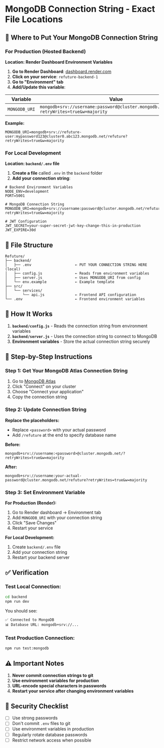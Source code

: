 # MongoDB Connection String - Exact File Locations

## 🎯 **Where to Put Your MongoDB Connection String**

### **For Production (Hosted Backend)**

**Location: Render Dashboard Environment Variables**

1. **Go to Render Dashboard**: [dashboard.render.com](https://dashboard.render.com)
2. **Click on your service**: `refuture-backend-1`
3. **Go to "Environment" tab**
4. **Add/Update this variable**:

| Variable | Value |
|----------|-------|
| `MONGODB_URI` | `mongodb+srv://username:password@cluster.mongodb.net/refuture?retryWrites=true&w=majority` |

**Example:**
```
MONGODB_URI=mongodb+srv://refuture-user:mypassword123@cluster0.abc123.mongodb.net/refuture?retryWrites=true&w=majority
```

### **For Local Development**

**Location: `backend/.env` file**

1. **Create a file** called `.env` in the `backend` folder
2. **Add your connection string**:

```env
# Backend Environment Variables
NODE_ENV=development
PORT=5001

# MongoDB Connection String
MONGODB_URI=mongodb+srv://username:password@cluster.mongodb.net/refuture?retryWrites=true&w=majority

# JWT Configuration
JWT_SECRET=your-super-secret-jwt-key-change-this-in-production
JWT_EXPIRE=30d
```

## 📁 **File Structure**

```
Refuture/
├── backend/
│   ├── .env                    ← PUT YOUR CONNECTION STRING HERE (local)
│   ├── config.js               ← Reads from environment variables
│   ├── server.js               ← Uses MONGODB_URI from config
│   └── env.example             ← Example template
├── src/
│   └── services/
│       └── api.js              ← Frontend API configuration
└── .env                        ← Frontend environment variables
```

## 🔧 **How It Works**

1. **`backend/config.js`** - Reads the connection string from environment variables
2. **`backend/server.js`** - Uses the connection string to connect to MongoDB
3. **Environment variables** - Store the actual connection string securely

## 📝 **Step-by-Step Instructions**

### **Step 1: Get Your MongoDB Atlas Connection String**

1. Go to [MongoDB Atlas](https://cloud.mongodb.com)
2. Click "Connect" on your cluster
3. Choose "Connect your application"
4. Copy the connection string

### **Step 2: Update Connection String**

**Replace the placeholders:**
- Replace `<password>` with your actual password
- Add `/refuture` at the end to specify database name

**Before:**
```
mongodb+srv://username:<password>@cluster.mongodb.net/?retryWrites=true&w=majority
```

**After:**
```
mongodb+srv://username:your-actual-password@cluster.mongodb.net/refuture?retryWrites=true&w=majority
```

### **Step 3: Set Environment Variable**

**For Production (Render):**
1. Go to Render dashboard → Environment tab
2. Add `MONGODB_URI` with your connection string
3. Click "Save Changes"
4. Restart your service

**For Local Development:**
1. Create `backend/.env` file
2. Add your connection string
3. Restart your backend server

## ✅ **Verification**

### **Test Local Connection:**
```bash
cd backend
npm run dev
```

You should see:
```
✅ Connected to MongoDB
📊 Database URL: mongodb+srv://...
```

### **Test Production Connection:**
```bash
npm run test:mongodb
```

## ⚠️ **Important Notes**

1. **Never commit connection strings to git**
2. **Use environment variables for production**
3. **URL-encode special characters in passwords**
4. **Restart your service after changing environment variables**

## 🔐 **Security Checklist**

- [ ] Use strong passwords
- [ ] Don't commit `.env` files to git
- [ ] Use environment variables in production
- [ ] Regularly rotate database passwords
- [ ] Restrict network access when possible 